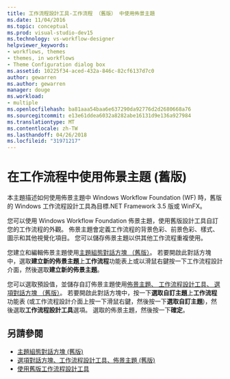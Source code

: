 ```yaml
---
title: 工作流程設計工具-工作流程 （舊版） 中使用佈景主題
ms.date: 11/04/2016
ms.topic: conceptual
ms.prod: visual-studio-dev15
ms.technology: vs-workflow-designer
helpviewer_keywords:
- workflows, themes
- themes, in workflows
- Theme Configuration dialog box
ms.assetid: 10225f34-aced-432a-846c-82cf6137d7c0
author: gewarren
ms.author: gewarren
manager: douge
ms.workload:
- multiple
ms.openlocfilehash: ba81aaa54baa6e637290da92776d2d2680668a76
ms.sourcegitcommit: e13e61ddea6032a8282abe16131d9e136a927984
ms.translationtype: MT
ms.contentlocale: zh-TW
ms.lasthandoff: 04/26/2018
ms.locfileid: "31971217"
---
```

# <a name="using-themes-in-workflows-legacy"></a>在工作流程中使用佈景主題 (舊版)

本主題描述如何使用佈景主題中 Windows Workflow Foundation (WF) 時，舊版的 Windows 工作流程設計工具為目標.NET Framework 3.5 版或 WinFX。

您可以使用 Windows Workflow Foundation 佈景主題，使用舊版設計工具自訂您的工作流程的外觀。 佈景主題會定義工作流程的背景色彩、前景色彩、樣式、圖示和其他視覺化項目。 您可以儲存佈景主題以供其他工作流程重複使用。

您建立和編輯佈景主題使用[主題組態對話方塊 （舊版）](../workflow-designer/theme-configuration-dialog-box-legacy.md)。 若要開啟此對話方塊中，選取**建立新的佈景主題**上**工作流程**功能表上或以滑鼠右鍵按一下工作流程設計介面，然後選取**建立新的佈景主題**。

您可以選取預設值，並儲存自訂佈景主題使用[佈景主題、 工作流程設計工具、 選項對話方塊 （舊版）](../workflow-designer/themes-workflow-designer-options-dialog-box-legacy.md)。 若要開啟此對話方塊中，按一下**選取自訂主題**上**工作流程**功能表 (或工作流程設計介面上按一下滑鼠右鍵，然後按一下**選取自訂主題**)，然後選取**工作流程設計工具**選項。 選取的佈景主題，然後按一下**確定**。

## <a name="see-also"></a>另請參閱

- [主題組態對話方塊 (舊版)](../workflow-designer/theme-configuration-dialog-box-legacy.md)
- [選項對話方塊、工作流程設計工具、佈景主題 (舊版)](../workflow-designer/themes-workflow-designer-options-dialog-box-legacy.md)
- [使用舊版工作流程設計工具](../workflow-designer/using-the-legacy-workflow-designer.md)